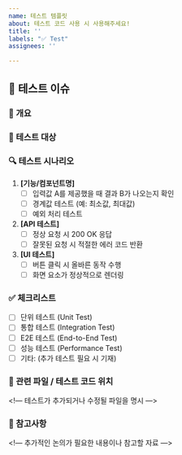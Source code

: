```yaml
---
name: 테스트 템플릿
about: 테스트 코드 사용 시 사용해주세요!
title: ''
labels: "✅ Test"
assignees: ''

---
```


## 🧪 테스트 이슈

### 📌 개요
<!-- 테스트가 필요한 이유와 주요 목표를 간략히 설명 -->

### 📝 테스트 대상
<!-- 어떤 기능, 모듈, 컴포넌트 등을 테스트할 것인지 명확하게 기재 -->

### 🔍 테스트 시나리오
<!-- 테스트해야 할 주요 항목 및 기대 결과 -->

1. **[기능/컴포넌트명]**  
   - [ ] 입력값 A를 제공했을 때 결과 B가 나오는지 확인  
   - [ ] 경계값 테스트 (예: 최소값, 최대값)  
   - [ ] 예외 처리 테스트  

2. **[API 테스트]**  
   - [ ] 정상 요청 시 200 OK 응답  
   - [ ] 잘못된 요청 시 적절한 에러 코드 반환  

3. **[UI 테스트]**  
   - [ ] 버튼 클릭 시 올바른 동작 수행  
   - [ ] 화면 요소가 정상적으로 렌더링  

### ✅ 체크리스트
- [ ] 단위 테스트 (Unit Test)
- [ ] 통합 테스트 (Integration Test)
- [ ] E2E 테스트 (End-to-End Test)
- [ ] 성능 테스트 (Performance Test)
- [ ] 기타: (추가 테스트 필요 시 기재)

### 📂 관련 파일 / 테스트 코드 위치
<!— 테스트가 추가되거나 수정될 파일을 명시 —>

### 📝 참고사항
<!— 추가적인 논의가 필요한 내용이나 참고할 자료 —>
